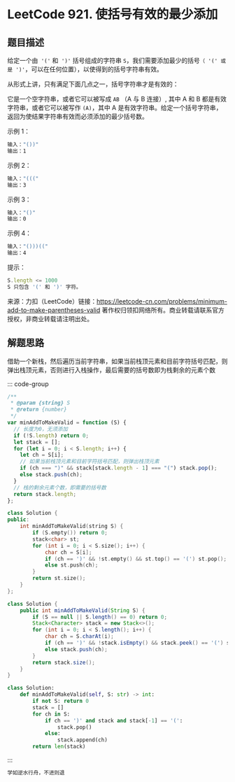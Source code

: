 # LeetCode 921. 使括号有效的最少添加 <Badge type="warning" text="中等" />

## 题目描述

给定一个由` '('` 和` ')'` 括号组成的字符串 `S`，我们需要添加最少的括号`（ '(' 或是 ')'`，可以在任何位置），以使得到的括号字符串有效。

从形式上讲，只有满足下面几点之一，括号字符串才是有效的：

它是一个空字符串，或者它可以被写成 `AB` （A 与 B 连接）, 其中 A 和 B 都是有效字符串，或者它可以被写作 `(A)`，其中 A 是有效字符串。给定一个括号字符串，返回为使结果字符串有效而必须添加的最少括号数。

示例 1：

```javascript
输入："())"
输出：1
```

示例 2：

```javascript
输入："((("
输出：3
```

示例 3：

```javascript
输入："()"
输出：0
```

示例 4：

```javascript
输入："()))(("
输出：4
```

提示：

```javascript
S.length <= 1000
S 只包含 '(' 和 ')' 字符。
```

来源：力扣（LeetCode）链接：https://leetcode-cn.com/problems/minimum-add-to-make-parentheses-valid 著作权归领扣网络所有。商业转载请联系官方授权，非商业转载请注明出处。

## 解题思路

借助一个新栈，然后遍历当前字符串，如果当前栈顶元素和目前字符括号匹配，则弹出栈顶元素，否则进行入栈操作，最后需要的括号数即为栈剩余的元素个数

::: code-group

```javascript
/**
 * @param {string} S
 * @return {number}
 */
var minAddToMakeValid = function (S) {
  // 长度为0，无须添加
  if (!S.length) return 0;
  let stack = [];
  for (let i = 0; i < S.length; i++) {
    let ch = S[i];
    // 如果当前栈顶元素和目前字符括号匹配，则弹出栈顶元素
    if (ch === ")" && stack[stack.length - 1] === "(") stack.pop();
    else stack.push(ch);
  }
  // 栈的剩余元素个数，即需要的括号数
  return stack.length;
};
```

```cpp
class Solution {
public:
    int minAddToMakeValid(string S) {
        if (S.empty()) return 0;
        stack<char> st;
        for (int i = 0; i < S.size(); i++) {
            char ch = S[i];
            if (ch == ')' && !st.empty() && st.top() == '(') st.pop();
            else st.push(ch);
        }
        return st.size();
    }
};
```

```java
class Solution {
    public int minAddToMakeValid(String S) {
        if (S == null || S.length() == 0) return 0;
        Stack<Character> stack = new Stack<>();
        for (int i = 0; i < S.length(); i++) {
            char ch = S.charAt(i);
            if (ch == ')' && !stack.isEmpty() && stack.peek() == '(') stack.pop();
            else stack.push(ch);
        }
        return stack.size();
    }
}
```

```python
class Solution:
    def minAddToMakeValid(self, S: str) -> int:
        if not S: return 0
        stack = []
        for ch in S:
            if ch == ')' and stack and stack[-1] == '(':
                stack.pop()
            else:
                stack.append(ch)
        return len(stack)
```

:::

```javascript
学如逆水行舟，不进则退
```
